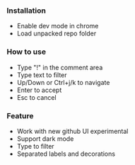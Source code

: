 ### Installation
- Enable dev mode in chrome
- Load unpacked repo folder

### How to use
- Type "!" in the comment area
- Type text to filter
- Up/Down or Ctrl+j/k to navigate
- Enter to accept
- Esc to cancel

### Feature
- Work with new github UI experimental
- Support dark mode
- Type to filter 
- Separated labels and decorations
